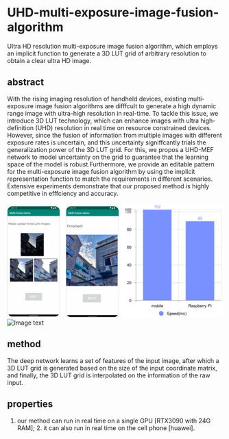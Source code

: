 # UHD-multi-exposure-image-fusion-algorithm
Ultra HD resolution multi-exposure image fusion algorithm, which employs an implicit function to generate a 3D LUT grid of arbitrary resolution to obtain a clear ultra HD image.

## abstract
With the rising imaging resolution of handheld devices, existing multi-exposure image fusion algorithms are difffcult to generate a high dynamic range image with ultra-high resolution in real-time. To tackle this issue, we introduce 3D LUT technology, which can enhance images with ultra high-definition (UHD) resolution in real time on resource constrained devices. However, since the fusion of information from multiple images with different exposure rates is uncertain, and this uncertainty signiffcantly trials the generalization power of the 3D LUT grid. For this, we propos a UHD-MEF network to model uncertainty on the grid to guarantee that the learning space of the model is robust.Furthermore, we provide an editable pattern for the multi-exposure image fusion algorithm by using the implicit representation function to match the requirements in different scenarios. Extensive experiments demonstrate that our proposed method is highly competitive in efffciency and accuracy.


![Image text](https://github.com/zzr-idam/UHD-multi-exposure-image-fusion-algorithm/blob/main/mobie.png)
![Image text](https://github.com/zzr-idam/UHD-multi-exposure-image-fusion-algorithm/blob/main/f1.png)


## method
The deep network learns a set of features of the input image, after which a 3D LUT grid is generated based on the size of the input coordinate matrix, and finally, the 3D LUT grid is interpolated on the information of the raw input.

## properties
1. our method can run in real time on a single GPU [RTX3090 with 24G RAM]; 2. it can also run in real time on the cell phone [huawei].


